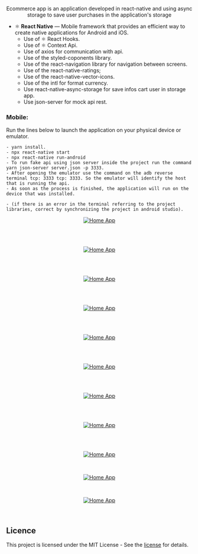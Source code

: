 <p align="center"> Ecommerce app is an application developed in react-native and using async storage to save user purchases in the application's storage
</p>

- ⚛️ **React Native** —  Mobile framework that provides an efficient way to create native applications for Android and iOS.
    - Use of ⚛️ React Hooks.
    - Use of ⚛️ Context Api.
    - Use of axios for communication with api.
    - Use of the styled-coponents library.
    - Use of the react-navigation library for navigation between screens.
    - Use of the react-native-ratings;
    - Use of the react-native-vector-icons.
    - Use of the intl for format currency.
    - Use react-native-async-storage for save infos cart user in storage app.
    - Use json-server for mock api rest.
### Mobile:
Run the lines below to launch the application on your physical device or emulator.

    - yarn install.
    - npx react-native start
    - npx react-native run-android
    - To run fake api using json server inside the project run the command yarn json-server server.json -p 3333.
    - After opening the emulator use the command on the adb reverse terminal tcp: 3333 tcp: 3333. So the emulator will identify the host that is running the api.
    - As soon as the process is finished, the application will run on the device that was installed.

    - (if there is an error in the terminal referring to the project libraries, correct by synchronizing the project in android studio).

<p align="center">
  <a href="https://opensource.org/licenses/MIT">
    <img src="screenshots/home.png" alt="Home App">
  </a>
</p>
<br/>
<br/>

<p align="center">
  <a href="https://opensource.org/licenses/MIT">
    <img src="screenshots/filtroimage.png" alt="Home App">
  </a>
</p>
<br/>
<br/>

<p align="center">
  <a href="https://opensource.org/licenses/MIT">
    <img src="screenshots/result-filter.png" alt="Home App">
  </a>
</p>
<br/>
<br/>

<p align="center">
  <a href="https://opensource.org/licenses/MIT">
    <img src="screenshots/filterPrice.png" alt="Home App">
  </a>
</p>
<br/>
<br/>

<p align="center">
  <a href="https://opensource.org/licenses/MIT">
    <img src="screenshots/resultMorePrice.png" alt="Home App">
  </a>
</p>
<br/>
<br/>

<p align="center">
  <a href="https://opensource.org/licenses/MIT">
    <img src="screenshots/mac.png" alt="Home App">
  </a>
</p>
<br/>
<br/>

<p align="center">
  <a href="https://opensource.org/licenses/MIT">
    <img src="screenshots/detailItem.png" alt="Home App">
  </a>
</p>
<br/>
<br/>

<p align="center">
  <a href="https://opensource.org/licenses/MIT">
    <img src="screenshots/detailItem_2.png" alt="Home App">
  </a>
</p>
<br/>
<br/>

<p align="center">
  <a href="https://opensource.org/licenses/MIT">
    <img src="screenshots/cart.png" alt="Home App">
  </a>
</p>
<br/>

<p align="center">
  <a href="https://opensource.org/licenses/MIT">
    <img src="screenshots/cart_2.png" alt="Home App">
  </a>
</p>
<br/>

<p align="center">
  <a href="https://opensource.org/licenses/MIT">
    <img src="screenshots/cart_3.png" alt="Home App">
  </a>
</p>
<br/>




## Licence

This project is licensed under the MIT License - See the [license](https://opensource.org/licenses/MIT) for details.
